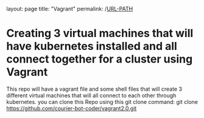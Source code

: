 layout: page
title: "Vagrant"
permalink: /[URL-PATH](https://courier-bot-coder.github.io/can.github.io/vagrant)


# Creating 3 virtual machines that will have kubernetes installed and all connect together for a cluster using Vagrant

This repo will have a vagrant file and some shell files that will create 3 different virtual machines that will all connect to each other through kubernetes. you can clone this Repo using this git clone command: git clone https://github.com/courier-bot-coder/vagrant2.0.git
